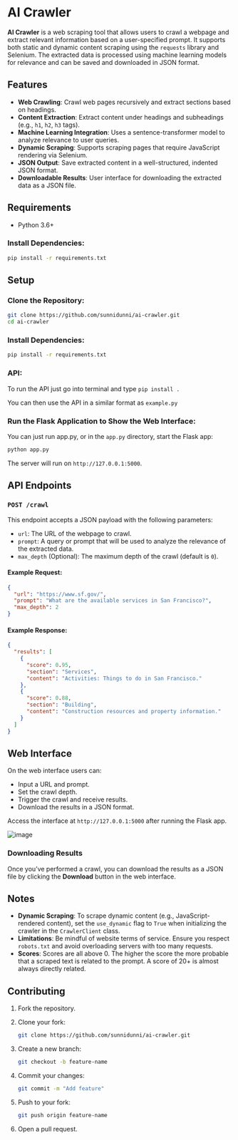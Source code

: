 # AI Crawler

**AI Crawler** is a web scraping tool that allows users to crawl a webpage and extract relevant information based on a user-specified prompt. It supports both static and dynamic content scraping using the `requests` library and Selenium. The extracted data is processed using machine learning models for relevance and can be saved and downloaded in JSON format.

## Features

- **Web Crawling**: Crawl web pages recursively and extract sections based on headings.
- **Content Extraction**: Extract content under headings and subheadings (e.g., `h1`, `h2`, `h3` tags).
- **Machine Learning Integration**: Uses a sentence-transformer model to analyze relevance to user queries.
- **Dynamic Scraping**: Supports scraping pages that require JavaScript rendering via Selenium.
- **JSON Output**: Save extracted content in a well-structured, indented JSON format.
- **Downloadable Results**: User interface for downloading the extracted data as a JSON file.

## Requirements

- Python 3.6+

### Install Dependencies:

```bash
pip install -r requirements.txt
```

## Setup

### Clone the Repository:

```bash
git clone https://github.com/sunnidunni/ai-crawler.git
cd ai-crawler
```

### Install Dependencies:

```bash
pip install -r requirements.txt
```

### API:

To run the API just go into terminal and type `pip install .`

You can then use the API in a similar format as `example.py`

### Run the Flask Application to Show the Web Interface:

You can just run app.py, or in the `app.py` directory, start the Flask app:

```bash
python app.py
```

The server will run on `http://127.0.0.1:5000`.

## API Endpoints

### `POST /crawl`

This endpoint accepts a JSON payload with the following parameters:

- `url`: The URL of the webpage to crawl.
- `prompt`: A query or prompt that will be used to analyze the relevance of the extracted data.
- `max_depth` (Optional): The maximum depth of the crawl (default is `0`).

#### Example Request:

```json
{
  "url": "https://www.sf.gov/",
  "prompt": "What are the available services in San Francisco?",
  "max_depth": 2
}
```

#### Example Response:

```json
{
  "results": [
    {
      "score": 0.95,
      "section": "Services",
      "content": "Activities: Things to do in San Francisco."
    },
    {
      "score": 0.88,
      "section": "Building",
      "content": "Construction resources and property information."
    }
  ]
}
```

## Web Interface

On the web interface users can:

- Input a URL and prompt.
- Set the crawl depth.
- Trigger the crawl and receive results.
- Download the results in a JSON format.

Access the interface at `http://127.0.0.1:5000` after running the Flask app.

![image](https://github.com/user-attachments/assets/b3458881-6d9e-48ca-bb0e-063134c4b7a1)


### Downloading Results

Once you’ve performed a crawl, you can download the results as a JSON file by clicking the **Download** button in the web interface.


## Notes

- **Dynamic Scraping**: To scrape dynamic content (e.g., JavaScript-rendered content), set the `use_dynamic` flag to `True` when initializing the crawler in the `CrawlerClient` class.
- **Limitations**: Be mindful of website terms of service. Ensure you respect `robots.txt` and avoid overloading servers with too many requests.
- **Scores**: Scores are all above 0. The higher the score the more probable that a scraped text is related to the prompt. A score of 20+ is almost always directly related.

## Contributing

1. Fork the repository.
2. Clone your fork:

   ```bash
   git clone https://github.com/sunnidunni/ai-crawler.git
   ```

3. Create a new branch:

   ```bash
   git checkout -b feature-name
   ```

4. Commit your changes:

   ```bash
   git commit -m "Add feature"
   ```

5. Push to your fork:

   ```bash
   git push origin feature-name
   ```

6. Open a pull request.


